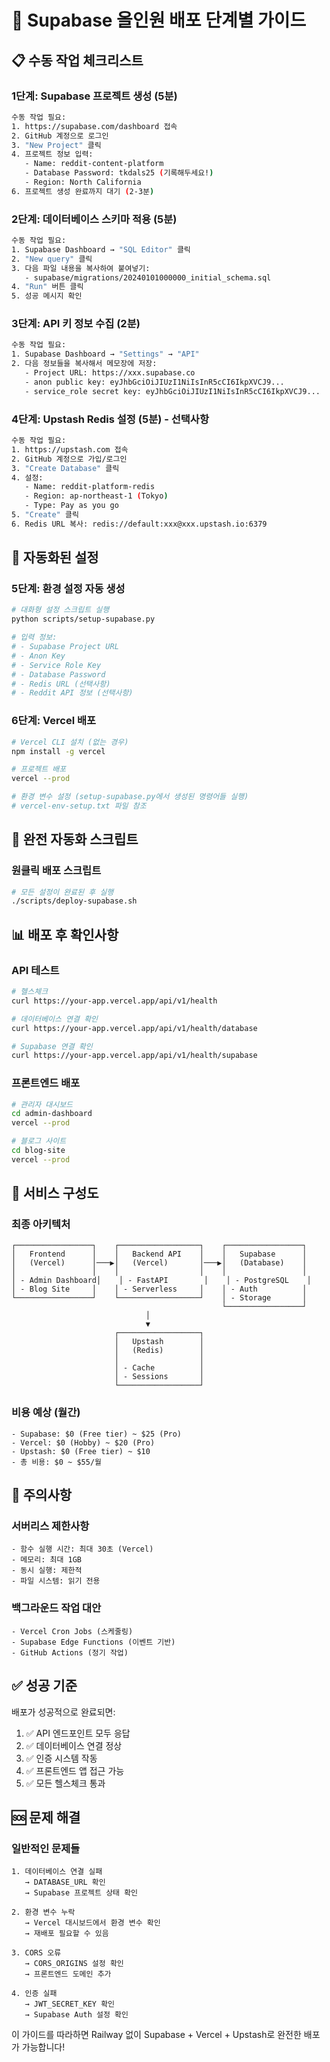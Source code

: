 # 🚀 Supabase 올인원 배포 단계별 가이드

## 📋 수동 작업 체크리스트

### 1단계: Supabase 프로젝트 생성 (5분)
```bash
수동 작업 필요:
1. https://supabase.com/dashboard 접속
2. GitHub 계정으로 로그인
3. "New Project" 클릭
4. 프로젝트 정보 입력:
   - Name: reddit-content-platform
   - Database Password: tkdals25 (기록해두세요!)
   - Region: North California
6. 프로젝트 생성 완료까지 대기 (2-3분)
```

### 2단계: 데이터베이스 스키마 적용 (5분)
```bash
수동 작업 필요:
1. Supabase Dashboard → "SQL Editor" 클릭
2. "New query" 클릭
3. 다음 파일 내용을 복사하여 붙여넣기:
   - supabase/migrations/20240101000000_initial_schema.sql
4. "Run" 버튼 클릭
5. 성공 메시지 확인
```

### 3단계: API 키 정보 수집 (2분)
```bash
수동 작업 필요:
1. Supabase Dashboard → "Settings" → "API"
2. 다음 정보들을 복사해서 메모장에 저장:
   - Project URL: https://xxx.supabase.co
   - anon public key: eyJhbGciOiJIUzI1NiIsInR5cCI6IkpXVCJ9...
   - service_role secret key: eyJhbGciOiJIUzI1NiIsInR5cCI6IkpXVCJ9...
```

### 4단계: Upstash Redis 설정 (5분) - 선택사항
```bash
수동 작업 필요:
1. https://upstash.com 접속
2. GitHub 계정으로 가입/로그인
3. "Create Database" 클릭
4. 설정:
   - Name: reddit-platform-redis
   - Region: ap-northeast-1 (Tokyo)
   - Type: Pay as you go
5. "Create" 클릭
6. Redis URL 복사: redis://default:xxx@xxx.upstash.io:6379
```

## 🤖 자동화된 설정

### 5단계: 환경 설정 자동 생성
```bash
# 대화형 설정 스크립트 실행
python scripts/setup-supabase.py

# 입력 정보:
# - Supabase Project URL
# - Anon Key  
# - Service Role Key
# - Database Password
# - Redis URL (선택사항)
# - Reddit API 정보 (선택사항)
```

### 6단계: Vercel 배포
```bash
# Vercel CLI 설치 (없는 경우)
npm install -g vercel

# 프로젝트 배포
vercel --prod

# 환경 변수 설정 (setup-supabase.py에서 생성된 명령어들 실행)
# vercel-env-setup.txt 파일 참조
```

## 🎯 완전 자동화 스크립트

### 원클릭 배포 스크립트
```bash
# 모든 설정이 완료된 후 실행
./scripts/deploy-supabase.sh
```

## 📊 배포 후 확인사항

### API 테스트
```bash
# 헬스체크
curl https://your-app.vercel.app/api/v1/health

# 데이터베이스 연결 확인
curl https://your-app.vercel.app/api/v1/health/database

# Supabase 연결 확인  
curl https://your-app.vercel.app/api/v1/health/supabase
```

### 프론트엔드 배포
```bash
# 관리자 대시보드
cd admin-dashboard
vercel --prod

# 블로그 사이트
cd blog-site  
vercel --prod
```

## 🔧 서비스 구성도

### 최종 아키텍처
```
┌─────────────────┐    ┌──────────────────┐    ┌─────────────────┐
│   Frontend      │    │   Backend API    │    │   Supabase      │
│   (Vercel)      │───▶│   (Vercel)       │───▶│   (Database)    │
│                 │    │                  │    │                 │
│ - Admin Dashboard│    │ - FastAPI        │    │ - PostgreSQL    │
│ - Blog Site     │    │ - Serverless     │    │ - Auth          │
└─────────────────┘    └──────────────────┘    │ - Storage       │
                                               └─────────────────┘
                              │
                              ▼
                       ┌──────────────────┐
                       │   Upstash        │
                       │   (Redis)        │
                       │                  │
                       │ - Cache          │
                       │ - Sessions       │
                       └──────────────────┘
```

### 비용 예상 (월간)
```
- Supabase: $0 (Free tier) ~ $25 (Pro)
- Vercel: $0 (Hobby) ~ $20 (Pro)  
- Upstash: $0 (Free tier) ~ $10
- 총 비용: $0 ~ $55/월
```

## 🚨 주의사항

### 서버리스 제한사항
```
- 함수 실행 시간: 최대 30초 (Vercel)
- 메모리: 최대 1GB
- 동시 실행: 제한적
- 파일 시스템: 읽기 전용
```

### 백그라운드 작업 대안
```
- Vercel Cron Jobs (스케줄링)
- Supabase Edge Functions (이벤트 기반)
- GitHub Actions (정기 작업)
```

## ✅ 성공 기준

배포가 성공적으로 완료되면:
1. ✅ API 엔드포인트 모두 응답
2. ✅ 데이터베이스 연결 정상
3. ✅ 인증 시스템 작동
4. ✅ 프론트엔드 앱 접근 가능
5. ✅ 모든 헬스체크 통과

## 🆘 문제 해결

### 일반적인 문제들
```
1. 데이터베이스 연결 실패
   → DATABASE_URL 확인
   → Supabase 프로젝트 상태 확인

2. 환경 변수 누락
   → Vercel 대시보드에서 환경 변수 확인
   → 재배포 필요할 수 있음

3. CORS 오류
   → CORS_ORIGINS 설정 확인
   → 프론트엔드 도메인 추가

4. 인증 실패
   → JWT_SECRET_KEY 확인
   → Supabase Auth 설정 확인
```

이 가이드를 따라하면 Railway 없이 Supabase + Vercel + Upstash로 완전한 배포가 가능합니다!